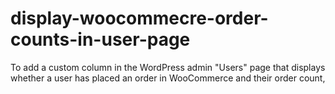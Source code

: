 # display-woocommecre-order-counts-in-user-page
To add a custom column in the WordPress admin "Users" page that displays whether a user has placed an order in WooCommerce and their order count, 
